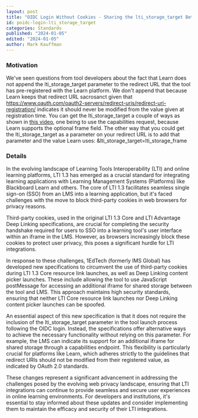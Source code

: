 ```yaml
---
layout: post
title: "OIDC Login Without Cookies - Sharing the lti_storage_target Between Platform and Tool"
id: poidc-login-lti_storage_target
categories: Standards
published: "2024-01-05"
edited: "2024-01-05"
author: Mark Kauffman
---
```


### Motivation

We've seen questions from tool developers about the fact that Learn does not append the lti_storage_target parameter to the redirect URL that the tool has pre-registered with the Learn platform. We don't append that because Learn keeps that redirect URL sacrosanct given that https://www.oauth.com/oauth2-servers/redirect-uris/redirect-uri-registration/ indicates it should never be modified from the value given at registration time. You can get the lti_storage_target a couple of ways as shown in [this video](https://youtu.be/li1xkqDo1XQ?feature=shared), one being to use the capabilities request, because Learn supports the optional frame field. The other way that you could get the lti_storage_target as a parameter on your redirect URL is to add that parameter and the value Learn uses: &lti_storage_target=lti_storage_frame

### Details

In the evolving landscape of Learning Tools Interoperability (LTI) and online learning platforms, LTI 1.3 has emerged as a crucial standard for integrating learning applications with Learning Management Systems (Platforms) like Blackboard Learn and others. The core of LTI 1.3 facilitates seamless single sign-on (SSO) from an LMS into a learning application, but it's faced challenges with the move to block third-party cookies in web browsers for privacy reasons.

Third-party cookies, used in the original LTI 1.3 Core and LTI Advantage Deep Linking specifications, are crucial for completing the security handshake required for users to SSO into a learning tool's user interface within an iframe in the LMS. However, as browsers increasingly block these cookies to protect user privacy, this poses a significant hurdle for LTI integrations.

In response to these challenges, 1EdTech (formerly IMS Global) has developed new specifications to circumvent the use of third-party cookies during LTI 1.3 Core resource link launches, as well as Deep Linking content picker launches. These include allowing the tool to use JavaScript postMessage for accessing an additional iframe for shared storage between the tool and LMS. This approach maintains high security standards, ensuring that neither LTI Core resource link launches nor Deep Linking content picker launches can be spoofed.

An essential aspect of this new specification is that it does not require the inclusion of the lti_storage_target parameter in the tool launch process following the OIDC login. Instead, the specifications offer alternative ways to achieve the necessary functionality without relying on this parameter. For example, the LMS can indicate its support for an additional iframe for shared storage through a capabilities endpoint. This flexibility is particularly crucial for platforms like Learn, which adheres strictly to the guidelines that redirect URIs should not be modified from their registered value, as indicated by OAuth 2.0 standards.

These changes represent a significant advancement in addressing the challenges posed by the evolving web privacy landscape, ensuring that LTI integrations can continue to provide seamless and secure user experiences in online learning environments. For developers and institutions, it's essential to stay informed about these updates and consider implementing them to maintain the efficacy and security of their LTI integrations.
